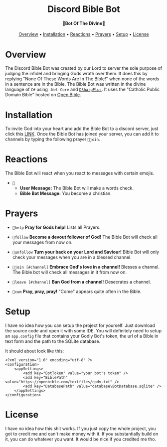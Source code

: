 ﻿
<h1 align="center">Discord Bible Bot</h1>

<h4 align="center">🙏Bot Of The Divine🙏</h4>

<p align="center">
  <a href="#overview">Overview</a>
  •
  <a href="#installation">Installation</a>
  •
  <a href="#reactions">Reactions</a>
  •
  <a href="#prayers">Prayers</a>
  •
  <a href="#setup">Setup</a>
  •
  <a href="#license">License</a>
</p>

# Overview

The Discord Bible Bot was created by our Lord to server the sole purpose of judging the infidel and bringing Gods wrath over them.
It does this by replying "None Of These Words Are In The Bible!" when none of the words in a sentence are in the Bible.
The Bible Bot was written in the divine language of <code>C#</code> using <code>.Net Core</code> and <code><a href="https://dsharpplus.github.io/">DSharpPlus</a></code>.
It uses the "Catholic Public Domain Bible" hosted on <a href="https://openbible.com/">Open Bible</a>.


# Installation

To invite God into your heart and add the Bible Bot to a discord server, just click this <a href="https://discord.com/api/oauth2/authorize?client_id=959594363820847144&permissions=52288&redirect_uri=https%3A%2F%2Fdiscordapp.com%2Foauth2%2Fauthorize%3F%26client_id%3D959594363820847144%26scope%3Dbot&scope=bot">LINK</a>.
Once the Bible Bot has joined your server, you can add it to channels by typing the following prayer <code>🙏join</code>.

# Reactions

The Bible Bot will react when you react to messages with certain emojis.

- <code>🙏</code>
  - <strong>User Message:</strong> The Bible Bot will make a words check.
  - <strong>Bible Bot Message:</strong> You become a christian.

# Prayers

- <code>🙏help</code> <strong>Pray for Gods help!</strong> Lists all Prayers.

- <code>🙏follow</code> <strong>Become a devout follower of God!</strong> The Bible Bot will check all your messages from now on.

- <code>🙏unfollow</code> <strong>Turn your back on your Lord and Saviour!</strong> Bible Bot will only check your messages when you are in a blessed channel.

- <code>🙏join [#channel]</code> <strong>Embrace God's love in a channel!</strong> Blesses a channel. The Bible bot will check all messages in it from now on.

- <code>🙏leave [#channel]</code> <strong>Ban God from a channel!</strong> Desecrates a channel.

- <code>🙏cum</code> <strong>Pray, pray, pray!</strong> "Come" appears quite often in the Bible.

# Setup

I have no idea how you can setup the project for yourself. Just download the source code and open it with some IDE.
You will definitely need to setup an <code>app.config</code> file that contains
your Godly Bot's token, the url of a Bible in text form and
the path to the SQLite database.

It should about look like this: 

```
<?xml version="1.0" encoding="utf-8" ?>
<configuration>
    <appSettings>
        <add key="BotToken" value="your bot's token" />
        <add key="BiblePath" value="https://openbible.com/textfiles/cpdv.txt" />
        <add key="DatabasePath" value="database\BotDatabase.sqlite" />
    </appSettings>
</configuration>
```

# License

I have no idea how this shit works. If you just copy the whole project, you got to credit me and can't make money with it.
If you substantially build on it, you can do whatever you want. It would be nice if you credited me tho.
